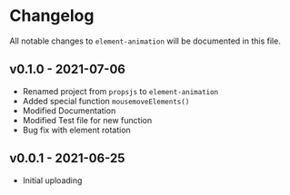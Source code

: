 # Changelog

All notable changes to `element-animation` will be documented in this file.

## v0.1.0 - 2021-07-06

- Renamed project from `propsjs` to `element-animation`
- Added special function `mousemoveElements()`
- Modified Documentation
- Modified Test file for new function
- Bug fix with element rotation

## v0.0.1 - 2021-06-25

- Initial uploading
